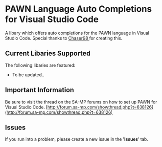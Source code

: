 # PAWN Language Auto Completions for Visual Studio Code
A libary which offers auto completions for the PAWN language in Visual Studio Code. Special thanks to [Chaser98 ](http://forum.sa-mp.com/member.php?u=110633) for creating this.

## Current Libaries Supported

The following libaries are featured:

- To be updated..

## Important Information
Be sure to visit the thread on the SA-MP forums on how to set up PAWN for Visual Studio Code. [http://forum.sa-mp.com/showthread.php?t=638126](http://forum.sa-mp.com/showthread.php?t=638126)

## Issues
If you run into a problem, please create a new issue in the '**Issues**' tab.

